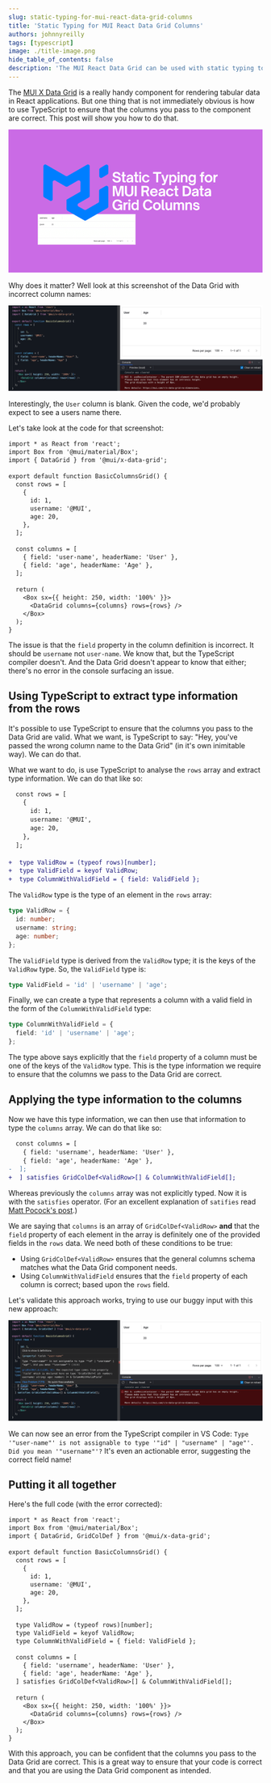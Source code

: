 ```yaml
---
slug: static-typing-for-mui-react-data-grid-columns
title: 'Static Typing for MUI React Data Grid Columns'
authors: johnnyreilly
tags: [typescript]
image: ./title-image.png
hide_table_of_contents: false
description: 'The MUI React Data Grid can be used with static typing to ensure the columns you pass to the component are correct. This post will show you how to do that.'
---
```


The [MUI X Data Grid](https://mui.com/x/react-data-grid/) is a really handy component for rendering tabular data in React applications. But one thing that is not immediately obvious is how to use TypeScript to ensure that the columns you pass to the component are correct. This post will show you how to do that.

![title image reading "Static Typing for MUI React Data Grid Columns" with a TypeScript logo and MUI logos](title-image.png)

Why does it matter? Well look at this screenshot of the Data Grid with incorrect column names:

![screenshot of a grid with incorrect columns](screenshot-incorrect-columns.png)

<!--truncate-->

Interestingly, the `User` column is blank. Given the code, we'd probably expect to see a users name there.

Let's take look at the code for that screenshot:

```tsx
import * as React from 'react';
import Box from '@mui/material/Box';
import { DataGrid } from '@mui/x-data-grid';

export default function BasicColumnsGrid() {
  const rows = [
    {
      id: 1,
      username: '@MUI',
      age: 20,
    },
  ];

  const columns = [
    { field: 'user-name', headerName: 'User' },
    { field: 'age', headerName: 'Age' },
  ];

  return (
    <Box sx={{ height: 250, width: '100%' }}>
      <DataGrid columns={columns} rows={rows} />
    </Box>
  );
}
```

The issue is that the `field` property in the column definition is incorrect. It should be `username` not `user-name`. We know that, but the TypeScript compiler doesn't. And the Data Grid doesn't appear to know that either; there's no error in the console surfacing an issue.

## Using TypeScript to extract type information from the rows

It's possible to use TypeScript to ensure that the columns you pass to the Data Grid are valid. What we want, is TypeScript to say: "Hey, you've passed the wrong column name to the Data Grid" (in it's own inimitable way). We can do that.

What we want to do, is use TypeScript to analyse the `rows` array and extract type information. We can do that like so:

```diff
  const rows = [
    {
      id: 1,
      username: '@MUI',
      age: 20,
    },
  ];

+  type ValidRow = (typeof rows)[number];
+  type ValidField = keyof ValidRow;
+  type ColumnWithValidField = { field: ValidField };
```

The `ValidRow` type is the type of an element in the `rows` array:

```ts
type ValidRow = {
  id: number;
  username: string;
  age: number;
};
```

The `ValidField` type is derived from the `ValidRow` type; it is the keys of the `ValidRow` type. So, the `ValidField` type is:

```ts
type ValidField = 'id' | 'username' | 'age';
```

Finally, we can create a type that represents a column with a valid field in the form of the `ColumnWithValidField` type:

```ts
type ColumnWithValidField = {
  field: 'id' | 'username' | 'age';
};
```

The type above says explicitly that the `field` property of a column must be one of the keys of the `ValidRow` type. This is the type information we require to ensure that the columns we pass to the Data Grid are correct.

## Applying the type information to the columns

Now we have this type information, we can then use that information to type the `columns` array. We can do that like so:

```diff
  const columns = [
    { field: 'username', headerName: 'User' },
    { field: 'age', headerName: 'Age' },
-  ];
+  ] satisfies GridColDef<ValidRow>[] & ColumnWithValidField[];
```

Whereas previously the `columns` array was not explicitly typed. Now it is with the `satisfies` operator. (For an excellent explanation of `satifies` read [Matt Pocock's post](https://www.totaltypescript.com/clarifying-the-satisfies-operator).)

We are saying that `columns` is an array of `GridColDef<ValidRow>` **and** that the `field` property of each element in the array is definitely one of the provided fields in the `rows` data. We need both of these conditions to be true:

- Using `GridColDef<ValidRow>` ensures that the general columns schema matches what the Data Grid component needs.
- Using `ColumnWithValidField` ensures that the `field` property of each column is correct; based upon the `rows` field.

Let's validate this approach works, trying to use our buggy input with this new approach:

![screenshot of a grid with incorrect columns and TypeScript surfacing the issue](screenshot-incorrect-columns-with-helpful-error.png)

We can now see an error from the TypeScript compiler in VS Code: `Type '"user-name"' is not assignable to type '"id" | "username" | "age"'. Did you mean '"username"'?` It's even an actionable error, suggesting the correct field name!

## Putting it all together

Here's the full code (with the error corrected):

```tsx
import * as React from 'react';
import Box from '@mui/material/Box';
import { DataGrid, GridColDef } from '@mui/x-data-grid';

export default function BasicColumnsGrid() {
  const rows = [
    {
      id: 1,
      username: '@MUI',
      age: 20,
    },
  ];

  type ValidRow = (typeof rows)[number];
  type ValidField = keyof ValidRow;
  type ColumnWithValidField = { field: ValidField };

  const columns = [
    { field: 'username', headerName: 'User' },
    { field: 'age', headerName: 'Age' },
  ] satisfies GridColDef<ValidRow>[] & ColumnWithValidField[];

  return (
    <Box sx={{ height: 250, width: '100%' }}>
      <DataGrid columns={columns} rows={rows} />
    </Box>
  );
}
```

With this approach, you can be confident that the columns you pass to the Data Grid are correct. This is a great way to ensure that your code is correct and that you are using the Data Grid component as intended.
